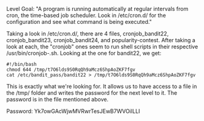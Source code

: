Level Goal: "A program is running automatically at regular intervals from cron, the time-based job scheduler. Look in /etc/cron.d/ for the configuration and see what command is being executed."

Taking a look in /etc/cron.d/, there are 4 files, cronjob_bandit22, cronjob_bandit23, cronjob_bandit24, and popularity-contest. After taking a look at each, the "cronjob" ones seem to run shell scripts in their respective /usr/bin/cronjob-<user>.sh. Looking at the one for bandit22, we get:
```
#!/bin/bash
chmod 644 /tmp/t7O6lds9S0RqQh9aMcz6ShpAoZKF7fgv
cat /etc/bandit_pass/bandit22 > /tmp/t7O6lds9S0RqQh9aMcz6ShpAoZKF7fgv
```

This is exactly what we're looking for. It allows us to have access to a file in the /tmp/ folder and writes the password for the next level to it. The password is in the file mentioned above.

Password: Yk7owGAcWjwMVRwrTesJEwB7WVOiILLI
